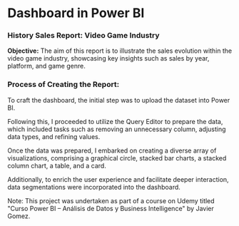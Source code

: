 # Dashboard in Power BI

### History Sales Report: Video Game Industry

**Objective:** The aim of this report is to illustrate the sales evolution within the video game industry, showcasing key insights such as sales by year, platform, and game genre.

### Process of Creating the Report:

To craft the dashboard, the initial step was to upload the dataset into Power BI.

Following this, I proceeded to utilize the Query Editor to prepare the data, which included tasks such as removing an unnecessary column, adjusting data types, and refining values.

Once the data was prepared, I embarked on creating a diverse array of visualizations, comprising a graphical circle, stacked bar charts, a stacked column chart, a table, and a card.

Additionally, to enrich the user experience and facilitate deeper interaction, data segmentations were incorporated into the dashboard.

Note: This project was undertaken as part of a course on Udemy titled "Curso Power BI – Análisis de Datos y Business Intelligence" by Javier Gomez.

